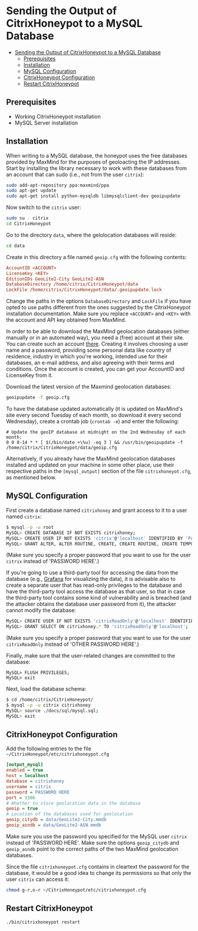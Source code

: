 # Sending the Output of CitrixHoneypot to a MySQL Database

- [Sending the Output of CitrixHoneypot to a MySQL Database](#sending-the-output-of-citrixhoneypot-to-a-mysql-database)
  - [Prerequisites](#prerequisites)
  - [Installation](#installation)
  - [MySQL Configuration](#mysql-configuration)
  - [CitrixHoneypot Configuration](#citrixhoneypot-configuration)
  - [Restart CitrixHoneypot](#restart-citrixhoneypot)

## Prerequisites

- Working CitrixHoneypot installation
- MySQL Server installation

## Installation

When writing to a MySQL database, the honeypot uses the free databases
provided by MaxMind for the purposes of geoloacting the IP addresses.
Start by installing the library necessary to work with these databases
from an account that can sudo (i.e., not from the user `citrix`):

```bash
sudo add-apt-repository ppa:maxmind/ppa
sudo apt-get update
sudo apt-get install python-mysqldb libmysqlclient-dev geoipupdate
```

Now switch to the `citrix` user:

```bash
sudo su - citrix
cd CitrixHoneypot
```

Go to the directory `data`, where the gelolocation databases will reside:

```bash
cd data
```

Create in this directory a file named `geoip.cfg` with the following contents:

```geoip.cfg
AccountID <ACCOUNT>
LicenseKey <KEY>
EditionIDs GeoLite2-City GeoLite2-ASN
DatabaseDirectory /home/citrix/CitrixHoneypot/data
LockFile /home/citrix/CitrixHoneypot/data/.geoipupdate.lock
```

Change the paths in the options `DatabaseDirectory` and `LockFile` if you
have opted to use paths different from the ones suggested by the
CitrixHoneypot installation documentation. Make sure you replace `<ACCOUNT>`
and `<KEY>` with the account and API key obtained from MaxMind.

In order to be able to download the MaxMind geolocation databases (either
manually or in an automated way), you need a (free) account at their site.
You can create such an account [there](https://www.maxmind.com/en/geolite2/signup).
Creating it involves choosing a user name and a password, providing some
personal data like country of residence, industry in which you're working,
intended use for their databases, an e-mail address, and also agreeing with
their terms and conditions. Once the account is created, you can get your
AccountID and LicenseKey from it.

Download the latest version of the Maxmind geolocation databases:

```bash
geoipupdate -f geoip.cfg
```

To have the database updated automatically (it is updated on MaxMind's site
every second Tuesday of each month, so download it every second Wednesday),
create a crontab job (`crontab -e`) and enter the following:

```crontab
# Update the geoIP database at midnight on the 2nd Wednesday of each month:
0 0 8-14 * * [ $(/bin/date +\%u) -eq 3 ] && /usr/bin/geoipupdate -f /home/citrix/CitrixHoneypot/data/geoip.cfg
```

Alternatively, if you already have the MaxMind geolocation databases installed
and updated on your machine in some other place, use their respective paths in
the `[mysql_output]` section of the file `citrixhoneyot.cfg`, as mentioned
below.

## MySQL Configuration

First create a database named `citrixhoney` and grant access to it to a user
named `citrix`:

```bash
$ mysql -p -u root
MySQL> CREATE DATABASE IF NOT EXISTS citrixhoney;
MySQL> CREATE USER IF NOT EXISTS 'citrix'@'localhost' IDENTIFIED BY 'PASSWORD HERE' PASSWORD EXPIRE NEVER;
MySQL> GRANT ALTER, ALTER ROUTINE, CREATE, CREATE ROUTINE, CREATE TEMPORARY TABLES, CREATE VIEW, DELETE, DROP, EXECUTE, INDEX, INSERT, LOCK TABLES, SELECT, SHOW VIEW, TRIGGER, UPDATE ON citrixhoney.* TO 'citrix'@'localhost';
```

(Make sure you specify a proper password that you want to use for the user
`citrix` instead of 'PASSWORD HERE'.)

If you're going to use a third-party tool for accessing the data from the
database (e.g., [Grafana](https://www.grafana.com) for visualizing the data),
it is advisable also to create a separate user that has read-only privileges
to the database and have the third-party tool access the database as that
user, so that in case the third-party tool contains some kind of vulnerability
and is breached (and the attacker obtains the database user password from it),
the attacker cannot modify the database:

```bash
MySQL> CREATE USER IF NOT EXISTS 'citrixReadOnly'@'localhost' IDENTIFIED BY 'OTHER PASSWORD HERE' PASSWORD EXPIRE NEVER;
MySQL> GRANT SELECT ON citrixhoney.* TO 'citrixReadOnly'@'localhost';
```

(Make sure you specify a proper password that you want to use for the user
`citrixReadOnly` instead of 'OTHER PASSWORD HERE'.)

Finally, make sure that the user-related changes are committed to the database:

```mysql
MySQL> FLUSH PRIVILEGES;
MySQL> exit
```

Next, load the database schema:

```bash
$ cd /home/citrix/CitrixHoneypot/
$ mysql -p -u citrix citrixhoney
MySQL> source ./docs/sql/mysql.sql;
MySQL> exit
```

## CitrixHoneypot Configuration

Add the following entries to the file `~/CitrixHoneypot/etc/citrixhoneypot.cfg`

```citrixhoneypot.cfg
[output_mysql]
enabled = true
host = localhost
database = citrixhoney
username = citrix
password = PASSWORD HERE
port = 3306
# Whether to store geolocation data in the database
geoip = true
# Location of the databases used for geolocation
geoip_citydb = data/GeoLite2-City.mmdb
geoip_asndb = data/GeoLite2-ASN.mmdb
```

Make sure you use the password you specified for the MySQL user `citrix`
instead of 'PASSWORD HERE'. Make sure the options `geoip_citydb` and
`geoip_asndb` point to the correct paths of the two MaxMind geolocation
databases.

Since the file `citrixhoneypot.cfg` contains in cleartext the password for
the database, it would be a good idea to change its permissions so that only
the user `citrix` can access it:

```bash
chmod g-r,o-r ~/CitrixHoneypot/etc/citrixhoneypot.cfg
```

## Restart CitrixHoneypot

```bash
./bin/citrixhoneypot restart
```
